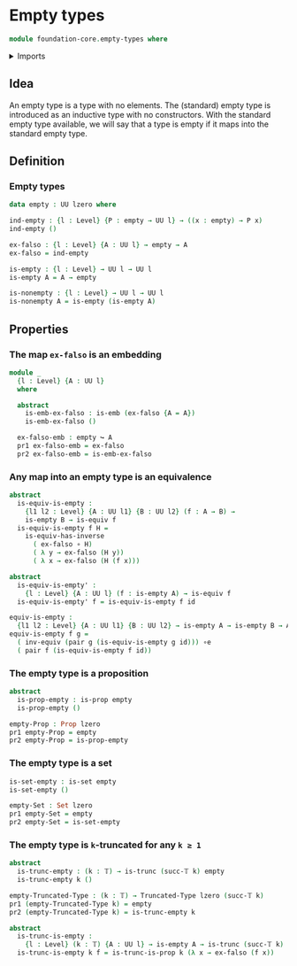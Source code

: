 # Empty types

```agda
module foundation-core.empty-types where
```

<details><summary>Imports</summary>

```agda
open import foundation.propositions

open import foundation.dependent-pair-types
open import foundation-core.embeddings
open import foundation-core.equivalences
open import foundation-core.functions
open import foundation-core.sets
open import foundation-core.truncated-types
open import foundation-core.truncation-levels
open import foundation-core.universe-levels
```

</details>

## Idea

An empty type is a type with no elements. The (standard) empty type is
introduced as an inductive type with no constructors. With the standard empty
type available, we will say that a type is empty if it maps into the standard
empty type.

## Definition

### Empty types

```agda
data empty : UU lzero where

ind-empty : {l : Level} {P : empty → UU l} → ((x : empty) → P x)
ind-empty ()

ex-falso : {l : Level} {A : UU l} → empty → A
ex-falso = ind-empty

is-empty : {l : Level} → UU l → UU l
is-empty A = A → empty

is-nonempty : {l : Level} → UU l → UU l
is-nonempty A = is-empty (is-empty A)
```

## Properties

### The map `ex-falso` is an embedding

```agda
module _
  {l : Level} {A : UU l}
  where

  abstract
    is-emb-ex-falso : is-emb (ex-falso {A = A})
    is-emb-ex-falso ()

  ex-falso-emb : empty ↪ A
  pr1 ex-falso-emb = ex-falso
  pr2 ex-falso-emb = is-emb-ex-falso
```

### Any map into an empty type is an equivalence

```agda
abstract
  is-equiv-is-empty :
    {l1 l2 : Level} {A : UU l1} {B : UU l2} (f : A → B) →
    is-empty B → is-equiv f
  is-equiv-is-empty f H =
    is-equiv-has-inverse
      ( ex-falso ∘ H)
      ( λ y → ex-falso (H y))
      ( λ x → ex-falso (H (f x)))

abstract
  is-equiv-is-empty' :
    {l : Level} {A : UU l} (f : is-empty A) → is-equiv f
  is-equiv-is-empty' f = is-equiv-is-empty f id

equiv-is-empty :
  {l1 l2 : Level} {A : UU l1} {B : UU l2} → is-empty A → is-empty B → A ≃ B
equiv-is-empty f g =
  ( inv-equiv (pair g (is-equiv-is-empty g id))) ∘e
  ( pair f (is-equiv-is-empty f id))
```

### The empty type is a proposition

```agda
abstract
  is-prop-empty : is-prop empty
  is-prop-empty ()

empty-Prop : Prop lzero
pr1 empty-Prop = empty
pr2 empty-Prop = is-prop-empty
```

### The empty type is a set

```agda
is-set-empty : is-set empty
is-set-empty ()

empty-Set : Set lzero
pr1 empty-Set = empty
pr2 empty-Set = is-set-empty
```

### The empty type is `k`-truncated for any `k ≥ 1`

```agda
abstract
  is-trunc-empty : (k : 𝕋) → is-trunc (succ-𝕋 k) empty
  is-trunc-empty k ()

empty-Truncated-Type : (k : 𝕋) → Truncated-Type lzero (succ-𝕋 k)
pr1 (empty-Truncated-Type k) = empty
pr2 (empty-Truncated-Type k) = is-trunc-empty k

abstract
  is-trunc-is-empty :
    {l : Level} (k : 𝕋) {A : UU l} → is-empty A → is-trunc (succ-𝕋 k) A
  is-trunc-is-empty k f = is-trunc-is-prop k (λ x → ex-falso (f x))
```

